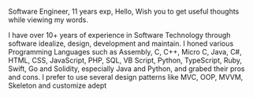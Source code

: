 Software Engineer, 11 years exp, Hello, Wish you to get useful thoughts while viewing my words.

I have over 10+ years of experience in Software Technology through software idealize, design, development and maintain. I honed various Programming Languages such as Assembly, C, C++, Micro C, Java, C#, HTML, CSS, JavaScript, PHP, SQL, VB Script, Python, TypeScript, Ruby, Swift, Go and Solidity, especially Java and Python, and grabed their pros and cons. I prefer to use several design patterns like MVC, OOP, MVVM, Skeleton and customize adept 

